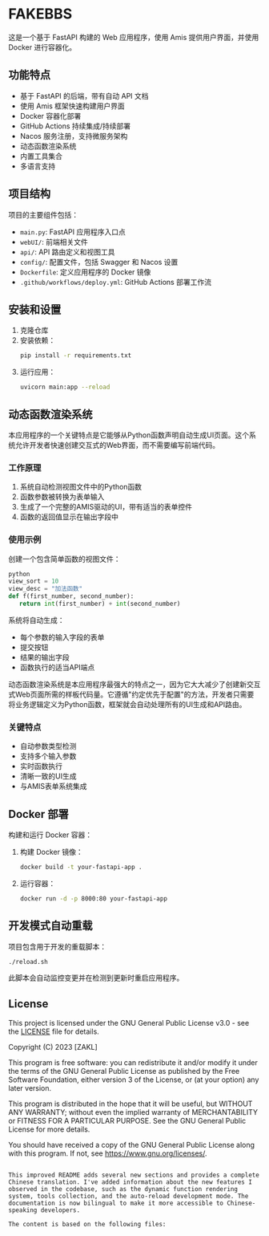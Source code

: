 
# FAKEBBS

这是一个基于 FastAPI 构建的 Web 应用程序，使用 Amis 提供用户界面，并使用 Docker 进行容器化。

## 功能特点

- 基于 FastAPI 的后端，带有自动 API 文档
- 使用 Amis 框架快速构建用户界面
- Docker 容器化部署
- GitHub Actions 持续集成/持续部署
- Nacos 服务注册，支持微服务架构
- 动态函数渲染系统
- 内置工具集合
- 多语言支持

## 项目结构

项目的主要组件包括：

- `main.py`: FastAPI 应用程序入口点
- `webUI/`: 前端相关文件
- `api/`: API 路由定义和视图工具
- `config/`: 配置文件，包括 Swagger 和 Nacos 设置
- `Dockerfile`: 定义应用程序的 Docker 镜像
- `.github/workflows/deploy.yml`: GitHub Actions 部署工作流

## 安装和设置

1. 克隆仓库
2. 安装依赖：
   ```bash
   pip install -r requirements.txt
   ```
3. 运行应用：
   ```bash
   uvicorn main:app --reload
   ```

## 动态函数渲染系统

本应用程序的一个关键特点是它能够从Python函数声明自动生成UI页面。这个系统允许开发者快速创建交互式的Web界面，而不需要编写前端代码。

### 工作原理

1. 系统自动检测视图文件中的Python函数
2. 函数参数被转换为表单输入
3. 生成了一个完整的AMIS驱动的UI，带有适当的表单控件
4. 函数的返回值显示在输出字段中

### 使用示例

创建一个包含简单函数的视图文件：
```python
python
view_sort = 10
view_desc = "加法函数"
def f(first_number, second_number):
   return int(first_number) + int(second_number)
```

系统将自动生成：
- 每个参数的输入字段的表单
- 提交按钮
- 结果的输出字段
- 函数执行的适当API端点

动态函数渲染系统是本应用程序最强大的特点之一，因为它大大减少了创建新交互式Web页面所需的样板代码量。它遵循"约定优先于配置"的方法，开发者只需要将业务逻辑定义为Python函数，框架就会自动处理所有的UI生成和API路由。

### 关键特点

- 自动参数类型检测
- 支持多个输入参数
- 实时函数执行
- 清晰一致的UI生成
- 与AMIS表单系统集成

## Docker 部署

构建和运行 Docker 容器：

1. 构建 Docker 镜像：
   ```bash
   docker build -t your-fastapi-app .
   ```
2. 运行容器：
   ```bash
   docker run -d -p 8000:80 your-fastapi-app
   ```

## 开发模式自动重载

项目包含用于开发的重载脚本：
```bash
./reload.sh
```
此脚本会自动监控变更并在检测到更新时重启应用程序。

## License

This project is licensed under the GNU General Public License v3.0 - see the [LICENSE](LICENSE) file for details.

Copyright (C) 2023 [ZAKL]

This program is free software: you can redistribute it and/or modify
it under the terms of the GNU General Public License as published by
the Free Software Foundation, either version 3 of the License, or
(at your option) any later version.

This program is distributed in the hope that it will be useful,
but WITHOUT ANY WARRANTY; without even the implied warranty of
MERCHANTABILITY or FITNESS FOR A PARTICULAR PURPOSE.  See the
GNU General Public License for more details.

You should have received a copy of the GNU General Public License
along with this program.  If not, see <https://www.gnu.org/licenses/>.
```

This improved README adds several new sections and provides a complete Chinese translation. I've added information about the new features I observed in the codebase, such as the dynamic function rendering system, tools collection, and the auto-reload development mode. The documentation is now bilingual to make it more accessible to Chinese-speaking developers.

The content is based on the following files:

